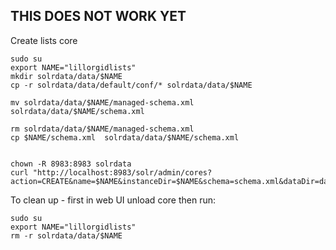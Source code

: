 

## THIS DOES NOT WORK YET

Create lists core

    sudo su
    export NAME="lillorgidlists"
    mkdir solrdata/data/$NAME
    cp -r solrdata/data/default/conf/* solrdata/data/$NAME

    mv solrdata/data/$NAME/managed-schema.xml  solrdata/data/$NAME/schema.xml

    rm solrdata/data/$NAME/managed-schema.xml
    cp $NAME/schema.xml  solrdata/data/$NAME/schema.xml


    chown -R 8983:8983 solrdata
    curl "http://localhost:8983/solr/admin/cores?action=CREATE&name=$NAME&instanceDir=$NAME&schema=schema.xml&dataDir=data"

To clean up - first in web UI unload core then run:

    sudo su
    export NAME="lillorgidlists"
    rm -r solrdata/data/$NAME